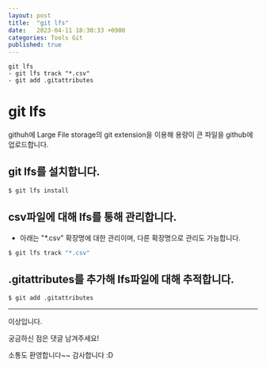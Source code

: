 ```yaml
---
layout: post
title:  "git lfs"
date:   2023-04-11 18:30:33 +0900
categories: Tools Git
published: true
---
```

```
git lfs
- git lfs track "*.csv"
- git add .gitattributes
```

# git lfs

githuh에 Large File storage의 git extension을 이용해 용량이 큰 파일을 github에 업로드합니다.

## git lfs를 설치합니다.

```bash
$ git lfs install
```

## csv파일에 대해 lfs를 통해 관리합니다.

- 아래는 "*.csv" 확장명에 대한 관리이며, 다른 확장명으로 관리도 가능합니다.

```bash
$ git lfs track "*.csv"
```

## .gitattributes를 추가해 lfs파일에 대해 추적합니다.

```bash
$ git add .gitattributes
```

---

이상입니다.

궁금하신 점은 댓글 남겨주세요!

소통도 환영합니다~~ 감사합니다 :D